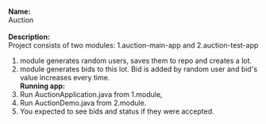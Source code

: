 <b> Name: </b> <br>
Auction <br><br>
<b> Description: </b> <br>
Project consists of two modules: 1.auction-main-app and 2.auction-test-app <br>
1. module generates random users, saves them to repo and creates a lot. <br>
2. module generates bids to this lot. Bid is added by random user and bid's value increases every time. <br>
<b> Running app:</b> <br>
1. Run AuctionApplication.java from 1.module, <br>
2. Run AuctionDemo.java from 2.module. <br>
3. You expected to see bids and status if they were accepted.
